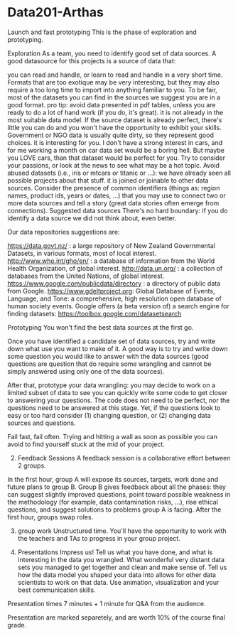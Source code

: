 # Data201-Arthas
Launch and fast prototyping
This is the phase of exploration and prototyping.

Exploration
As a team, you need to identify good set of data sources. A good datasource for this projects is a source of data that:

you can read and handle, or learn to read and handle in a very short time. Formats that are too exotique may be very interesting, but they may also require a too long time to import into anything familiar to you. To be fair, most of the datasets you can find in the sources we suggest you are in a good format. pro tip: avoid data presented in pdf tables, unless you are ready to do a lot of hand work (if you do, it's great).
it is not already in the most suitable data model. If the source dataset is already perfect, there's little you can do and you won't have the opportunity to exhibit your skills. Government or NGO data is usually quite dirty, so they represent good choices.
it is interesting for you. I don't have a strong interest in cars, and for me working a month on car data set would be a boring hell. But maybe you LOVE cars, than that dataset would be perfect for you. Try to consider your passions, or look at the news to see what may be a hot topic. Avoid abused datasets (i.e., iris or mtcars or titanic or ...): we have already seen all possible projects about that stuff.
it is joined or joinable to other data sources. Consider the presence of common identifiers (things as: region names, product ids, years or dates, ...) that you may use to connect two or more data sources and tell a story (great data stories often emerge from connections).
Suggested data sources
There's no hard boundary: if you do identify a data source we did not think about, even better.

Our data repositories suggestions are:

https://data.govt.nz/ : a large repository of New Zealand Governmental Datasets, in various formats, most of local interest.
http://www.who.int/gho/en/ : a database of information from the World Health Organization, of global interest.
http://data.un.org/ : a collection of databases from the United Nations, of global interest.
https://www.google.com/publicdata/directory : a directory of public data from Google.
https://www.gdeltproject.org: Global Database of Events, Language, and Tone: a comprehensive, high resolution open database of human society events.
Google offers (a beta version of) a search engine for finding datasets: https://toolbox.google.com/datasetsearch

Prototyping
You won't find the best data sources at the first go.

Once you have identified a candidate set of data sources, try and write down what use you want to make of it. A good way is to try and write down some question you would like to answer with the data sources (good questions are question that do require some wrangling and cannot be simply answered using only one of the data sources).

After that, prototype your data wrangling: you may decide to work on a limited subset of data to see you can quickly write some code to get closer to answering your questions. The code does not need to be perfect, nor the questions need to be answered at this stage. Yet, if the questions look to easy or too hard consider (1) changing question, or (2) changing data sources and questions.

Fail fast, fail often. Trying and hitting a wall as soon as possible you can avoid to find yourself stuck at the mid of your project.

2. Feedback Sessions
A feedback session is a collaborative effort between 2 groups.

In the first hour, group A will expose its sources, targets, work done and future plans to group B. Group B gives feedback about all the phases: they can suggest slightly improved questions, point toward possible weakness in the methodology (for example, data contamination risks, ...), rise ethical questions, and suggest solutions to problems group A is facing. After the first hour, groups swap roles.

3. group work
Unstructured time. You'll have the opportunity to work with the teachers and TAs to progress in your group project.

4. Presentations
Impress us! Tell us what you have done, and what is interesting in the data you wrangled. What wonderful very distant data sets you managed to get together and clean and make sense of. Tell us how the data model you shaped your data into allows for other data scientists to work on that data. Use animation, visualization and your best communication skills.

Presentation times 7 minutes + 1 minute for Q&A from the audience.

Presentation are marked separetely, and are worth 10% of the course final grade.
